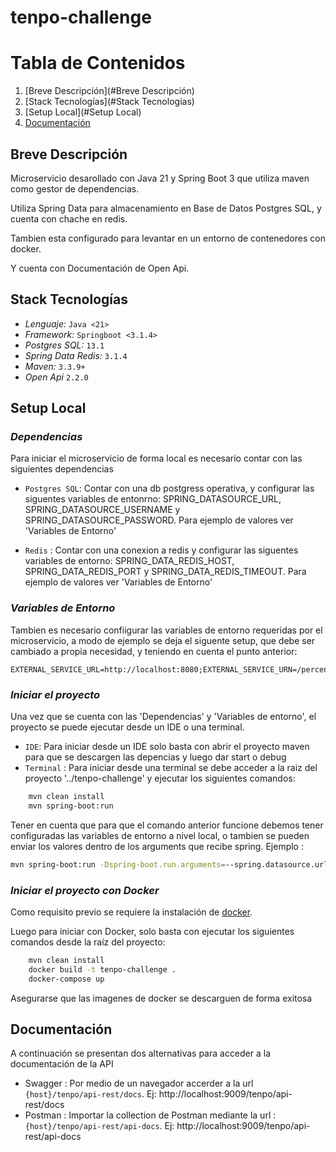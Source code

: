# tenpo-challenge

# Tabla de Contenidos

1. [Breve Descripción](#Breve Descripción)
2. [Stack Tecnologías](#Stack Tecnologías)
3. [Setup Local](#Setup Local)
4. [Documentación](#Documentación)


## Breve Descripción
Microservicio desarollado con Java 21 y Spring Boot 3 que utiliza maven como gestor de dependencias.

Utiliza Spring Data para almacenamiento en Base de Datos Postgres SQL, y cuenta con chache en redis.

Tambien esta configurado para levantar en un entorno de contenedores con docker.

Y cuenta con Documentación de Open Api.


## Stack Tecnologías

- _Lenguaje:_ `Java <21>`
- _Framework:_ `Springboot <3.1.4>`
- _Postgres SQL:_  `13.1`
- _Spring Data Redis:_  `3.1.4`
- _Maven:_  `3.3.9+`
- _Open Api_ `2.2.0`


## Setup Local

### _Dependencias_

Para iniciar el microservicio de forma local es necesario contar con las siguientes dependencias

* `Postgres SQL`: Contar con una db postgress operativa, y configurar las siguentes variables de entonrno: SPRING_DATASOURCE_URL, SPRING_DATASOURCE_USERNAME y SPRING_DATASOURCE_PASSWORD. 
  Para ejemplo de valores ver 'Variables de Entorno'

* `Redis` : Contar con una conexion a redis y configurar las siguentes variables de entorno: SPRING_DATA_REDIS_HOST, SPRING_DATA_REDIS_PORT y SPRING_DATA_REDIS_TIMEOUT.
  Para ejemplo de valores ver 'Variables de Entorno'

### _Variables de Entorno_

Tambien es necesario confiigurar las variables de entorno requeridas por el microservicio, a modo de ejemplo se deja el siguente setup, que debe ser cambiado a propia necesidad, y teniendo en cuenta el punto anterior:

    EXTERNAL_SERVICE_URL=http://localhost:8080;EXTERNAL_SERVICE_URN=/percentage;SPRING_APPLICATION_ASYNC_MAX_POOL_SIZE=10;SPRING_APPLICATION_ASYNC_POOL_SIZE=5;SPRING_APPLICATION_ASYNC_QUEUE_SIZE=25;SPRING_APPLICATION_CONNECTION_TIME_OUT=60;SPRING_APPLICATION_READ_TIME_OUT=60;SPRING_DATA_REDIS_HOST=localhost;SPRING_DATA_REDIS_PORT=6379;SPRING_DATA_REDIS_TIMEOUT=6000;SPRING_DATASOURCE_PASSWORD=postgres;SPRING_DATASOURCE_URL=jdbc:postgresql://localhost:5432/postgres;SPRING_DATASOURCE_USERNAME=postgres;SPRING_RETRY_CONFIG_BACK_OF_PERIOD=1000;SPRING_RETRY_CONFIG_MAX_ATTEMPTS=3;SPRING_APPLICATION_MAX_REQUEST_SECONDS_INTERVAL=1;SPRING_APPLICATION_MAX_REQUEST_COUNT=3

### _Iniciar el proyecto_

Una vez que se cuenta con las 'Dependencias' y 'Variables de entorno', el proyecto se puede ejecutar desde un IDE o una terminal.

* `IDE`: Para iniciar desde un IDE solo basta con abrir el proyecto maven para que se descargen las depencias y luego dar start o debug
* `Terminal` : Para iniciar desde una terminal se debe acceder a la raiz del proyecto '../tenpo-challenge' y ejecutar los siguientes comandos:

```bash
    mvn clean install 
    mvn spring-boot:run
```
Tener en cuenta que para que el comando anterior funcione debemos tener configuradas las variables de entorno a nivel local, o tambien se pueden enviar los valores dentro de
los arguments que recibe spring.
Ejemplo : 
```bash
mvn spring-boot:run -Dspring-boot.run.arguments=--spring.datasource.url=jdbc:postgresql://localhost:5432/postgres,--spring.datasource.username=postgres,--spring.datasource.password=postgres
```

### _Iniciar el proyecto con Docker_

Como requisito previo se requiere la instalación de [docker](https://docs.docker.com/install/).

Luego para iniciar con Docker, solo basta con ejecutar los siguientes comandos desde la raíz del proyecto:

```bash
    mvn clean install 
    docker build -t tenpo-challenge .
    docker-compose up  
```
Asegurarse que las imagenes de docker se descarguen de forma exitosa

## Documentación

A continuación se presentan dos alternativas para acceder a la documentación de la API
* Swagger : Por medio de un navegador accerder a la url `{host}/tenpo/api-rest/docs`. Ej: http://localhost:9009/tenpo/api-rest/docs
* Postman : Importar la collection de Postman mediante la url : `{host}/tenpo/api-rest/api-docs`. Ej: http://localhost:9009/tenpo/api-rest/api-docs
